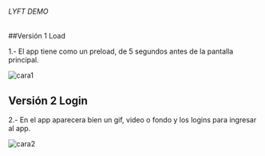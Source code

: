 ###### LYFT DEMO  

##Versión 1 Load  

1.- El app tiene como un preload, de 5 segundos antes de la pantalla principal.  

![cara1](http://i64.tinypic.com/904ojs.png)  

## Versión 2 Login  

2.- En el app aparecera bien un gif, video o fondo y los logins para ingresar al app.  

![cara2](http://i66.tinypic.com/eqzdkl.png)  